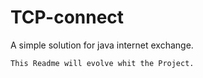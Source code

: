 # TCP-connect
 A simple solution for java internet exchange.

`This Readme will evolve whit the Project.`
